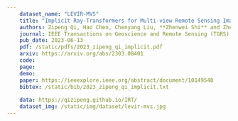 ```yaml
---
    dataset_name: "LEVIR-MVS"
    title: "Implicit Ray-Transformers for Multi-view Remote Sensing Image Segmentation"
    authors: Zipeng Qi, Hao Chen, Chenyang Liu, **Zhenwei Shi** and Zhengxia Zou
    journal: IEEE Transactions on Geoscience and Remote Sensing (TGRS)
    pub_date: 2023-06-13
    pdf: /static/pdfs/2023_zipeng_qi_implicit.pdf
    arxiv: https://arxiv.org/abs/2303.08401
    code: 
    page: 
    demo: 
    paper: https://ieeexplore.ieee.org/abstract/document/10149540
    bibtex: /static/bib/2023_zipeng_qi_implicit.txt
  
    data: https://qizipeng.github.io/IRT/
    dataset_img: /static/img/dataset/levir-mvs.jpg
---
```

    